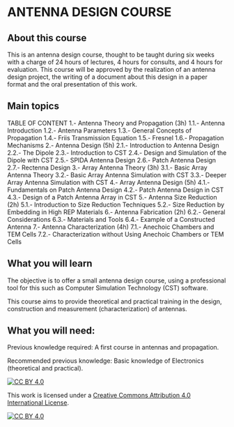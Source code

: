 # ANTENNA DESIGN COURSE
## About this course
This is an antenna design course, thought to be taught during six weeks with a charge of 24 hours of lectures, 4 hours for consults, and 4 hours for evaluation. This course will be approved by the realization of an antenna design project, the writing of a document about this design in a paper format and the oral presentation of this work. 

## Main topics
TABLE OF CONTENT 
1.- Antenna Theory and Propagation (3h) 
	1.1.- Antenna Introduction 
	1.2.- Antenna Parameters 
	1.3.- General Concepts of Propagation 
	1.4.- Friis Transmission Equation 
	1.5.- Fresnel 
	1.6.- Propagation Mechanisms 
2.- Antenna Design (5h) 
	2.1.- Introduction to Antenna Design 
	2.2.- The Dipole 
	2.3.- Introduction to CST 
	2.4.- Design and Simulation of the Dipole with CST 
	2.5.- SPIDA Antenna Design 
	2.6.- Patch Antenna Design 
	2.7.- Rectenna Design 
3.- Array Antenna Theory (3h) 
	3.1.- Basic Array Antenna Theory 
	3.2.- Basic Array Antenna Simulation with CST 
	3.3.- Deeper Array Antenna Simulation with CST 
4.- Array Antenna Design (5h) 
	4.1.- Fundamentals on Patch Antenna Design 
	4.2.- Patch Antenna Design in CST 
	4.3.- Design of a Patch Antenna Array in CST 
5.- Antenna Size Reduction (2h) 
	5.1.- Introduction to Size Reduction Techniques 
	5.2.- Size Reduction by Embedding in High REP Materials 
6.- Antenna Fabrication (2h) 
	6.2.- General Considerations 
	6.3.- Materials and Tools 
	6.4.- Example of a Constructed Antenna 
7.- Antenna Characterization (4h) 
	7.1.- Anechoic Chambers and TEM Cells 
	7.2.- Characterization without Using Anechoic Chambers or 	 	TEM Cells 

## What you will learn
The objective is to offer a small antenna design course, using a professional tool for this such as Computer Simulation Technology (CST) software.

This course aims to provide theoretical and practical training in the design, construction and measurement (characterization) of antennas.

## What you will need:
Previous knowledge required: A first course in antennas and propagation.

Recommended previous knowledge: Basic knowledge of Electronics (theoretical and practical).


[![CC BY 4.0][cc-by-shield]][cc-by]

This work is licensed under a
[Creative Commons Attribution 4.0 International License][cc-by].

[![CC BY 4.0][cc-by-image]][cc-by]

[cc-by]: http://creativecommons.org/licenses/by/4.0/
[cc-by-image]: https://i.creativecommons.org/l/by/4.0/88x31.png
[cc-by-shield]: https://img.shields.io/badge/License-CC%20BY%204.0-lightgrey.svg

